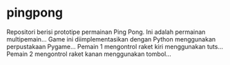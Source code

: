 # pingpong
Repositori berisi prototipe permainan Ping Pong. Ini adalah permainan multipemain...
Game ini diimplementasikan dengan Python menggunakan perpustakaan Pygame...
Pemain 1 mengontrol raket kiri menggunakan tuts... 
Pemain 2 mengontrol raket kanan menggunakan tombol...
